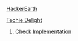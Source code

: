 [HackerEarth](https://www.hackerearth.com/practice/data-structures/stacks/basics-of-stacks/tutorial/)

[Techie Delight](https://www.techiedelight.com/stack-implementation-in-java/)

1. [Check Implementation](https://techiedelight.com/practice/?problem=ConstructStack)
